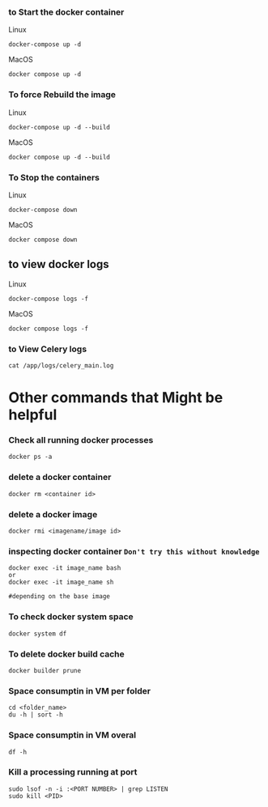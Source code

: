 ### to Start the docker container

Linux
```
docker-compose up -d 
```


MacOS
```
docker compose up -d 
```

### To force Rebuild the image

Linux
```
docker-compose up -d --build
```


MacOS
```
docker compose up -d --build

```

### To Stop  the containers

Linux
```
docker-compose down
```


MacOS
```
docker compose down
```


## to view docker logs

Linux
```
docker-compose logs -f
```


MacOS
```
docker compose logs -f
```


### to View Celery logs

```
cat /app/logs/celery_main.log
```


# Other commands that Might be helpful

### Check all running docker processes
```
docker ps -a
```

### delete a docker container
```
docker rm <container id>
```

### delete a docker image
```
docker rmi <imagename/image id>
```
### inspecting docker container `Don't try this without knowledge`
```
docker exec -it image_name bash
or 
docker exec -it image_name sh

#depending on the base image
```

### To check docker system space
```
docker system df
```

### To delete docker build cache
```
docker builder prune
```

### Space consumptin in VM per folder
```
cd <folder_name>
du -h | sort -h
```

### Space consumptin in VM overal

```
df -h
```

### Kill a processing running at port 
```
sudo lsof -n -i :<PORT NUMBER> | grep LISTEN
sudo kill <PID>
```





